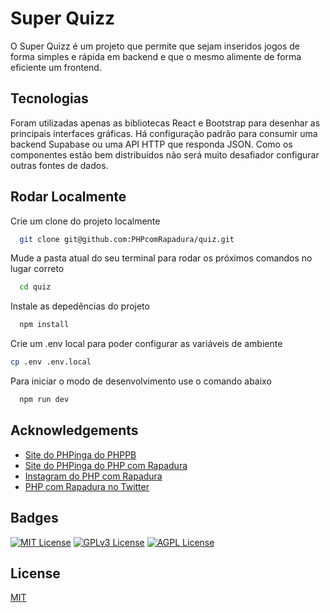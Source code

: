 
# Super Quizz

O Super Quizz é um projeto que permite que sejam inseridos jogos de forma simples e rápida em backend e que o mesmo alimente de forma eficiente um frontend.


## Tecnologias

Foram utilizadas apenas as bibliotecas React e Bootstrap para desenhar as principais interfaces gráficas.
Há configuração padrão para consumir uma backend Supabase ou uma API HTTP que responda JSON.
Como os componentes estão bem distribuídos não será muito desafiador configurar outras fontes de dados.


## Rodar Localmente

Crie um clone do projeto localmente

```bash
  git clone git@github.com:PHPcomRapadura/quiz.git
```

Mude a pasta atual do seu terminal para rodar os próximos comandos no lugar correto

```bash
  cd quiz
```

Instale as depedências do projeto

```bash
  npm install
```

Crie um .env local para poder configurar as variáveis de ambiente

```bash
cp .env .env.local
```

Para iniciar o modo de desenvolvimento use o comando abaixo

```bash
  npm run dev
```


## Acknowledgements

 - [Site do PHPinga do PHPPB](http://php-pb.net/PHPinga/)
 - [Site do PHPinga do PHP com Rapadura](https://phpcomrapadura.org/phpinga/)
 - [Instagram do PHP com Rapadura](https://www.instagram.com/phpcomrapadura/)
 - [PHP com Rapadura no Twitter](https://twitter.com/phpcomrapadura)


## Badges

[![MIT License](https://img.shields.io/badge/License-MIT-green.svg)](https://choosealicense.com/licenses/mit/)
[![GPLv3 License](https://img.shields.io/badge/License-GPL%20v3-yellow.svg)](https://opensource.org/licenses/)
[![AGPL License](https://img.shields.io/badge/license-AGPL-blue.svg)](http://www.gnu.org/licenses/agpl-3.0)


## License

[MIT](https://choosealicense.com/licenses/mit/)

